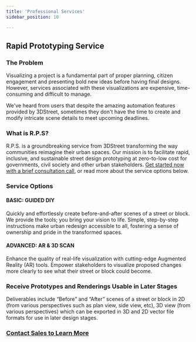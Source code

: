 ```yaml
---
title: 'Professional Services'
sidebar_position: 10

---
```


## Rapid Prototyping Service

### The Problem
Visualizing a project is a fundamental part of proper planning, citizen engagement and presenting bold new ideas before having final designs. However, services associated with these visualizations are expensive, time-consuming and difficult to manage.

We've heard from users that despite the amazing automation features provided by 3DStreet, sometimes they don't have the time to create and modify intricate scene details to meet upcoming deadlines. 

### What is R.P.S?
R.P.S. is a groundbreaking service from 3DStreet transforming the way communities reimagine their urban spaces. Our mission is to facilitate rapid, inclusive, and sustainable street design prototyping at zero-to-low cost for governments, civil society and other urban stakeholders. [Get started now with a brief consultation call](https://us6.list-manage.com/contact-form?u=01ce9902276fa6ad96be57ac6&form_id=3f024b297f2177befa87b5ca5e9d45cc), or read more about the service options below.

### Service Options
#### BASIC: GUIDED DIY
Quickly and effortlessly create before-and-after scenes of a street or block. We provide the tools; you bring your vision to life. Simple, step-by-step instructions make urban redesign accessible to all, fostering a sense of ownership and pride in the transformed spaces.

#### ADVANCED: AR & 3D SCAN
Enhance the quality of real-life visualization with cutting-edge Augmented Reality (AR) tools. Empower stakeholders to visualize proposed changes more clearly to see what their street or block could become.

### Receive Prototypes and Renderings Usable in Later Stages
Deliverables include “Before” and “After” scenes of a street or block in 2D (from various perspectives such as plan view, side view, etc), 3D view (from various perspectives) which can be exported in 3D and 2D vector file formats for use in later design stages.

### [Contact Sales to Learn More](https://us6.list-manage.com/contact-form?u=01ce9902276fa6ad96be57ac6&form_id=3f024b297f2177befa87b5ca5e9d45cc)